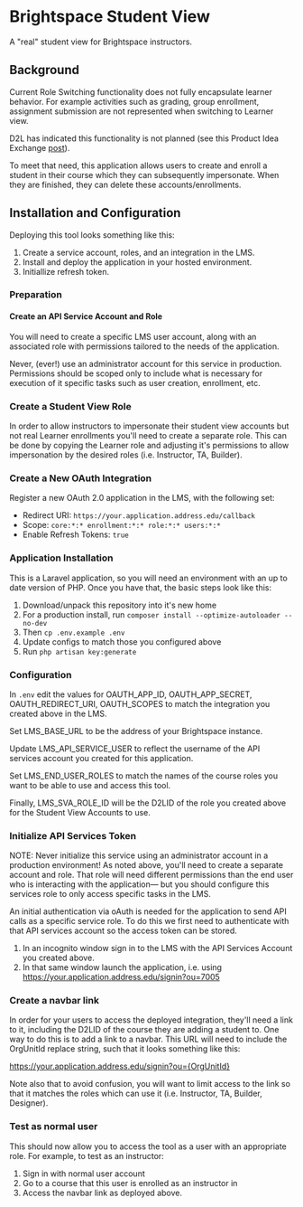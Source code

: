 # Brightspace Student View

A "real" student view for Brightspace instructors.

## Background
Current Role Switching functionality does not fully encapsulate learner behavior. For example activities such as grading, group enrollment, assignment submission are not represented when switching to Learner view.  

D2L has indicated this functionality is not planned (see this Product Idea Exchange [post](https://desire2learn.brightidea.com/ideas/D2375)).

To meet that need, this application allows users to create and enroll a student in their course which they can subsequently impersonate. When they are finished, they can delete these accounts/enrollments.   

## Installation and Configuration

Deploying this tool looks something like this:

1. Create a service account, roles, and an integration in the LMS.
2. Install and deploy the application in your hosted environment.
3. Initiallize refresh token.  

### Preparation

#### Create an API Service Account and Role

You will need to create a specific LMS user account, along with an associated role with permissions tailored to the needs of the application.  

Never, (ever!) use an administrator account for this service in production. Permissions should be scoped only to include what is necessary for execution of it specific tasks such as user creation, enrollment, etc.

### Create a Student View Role

In order to allow instructors to impersonate their student view accounts but not real Learner enrollments you'll need to create a separate role. This can be done by copying the Learner role and adjusting it's permissions to allow impersonation by the desired roles (i.e. Instructor, TA, Builder).  

### Create a New OAuth Integration

Register a new OAuth 2.0 application in the LMS, with the following set:

* Redirect URI: `https://your.application.address.edu/callback`
* Scope: `core:*:* enrollment:*:* role:*:* users:*:*`
* Enable Refresh Tokens: `true`

### Application Installation

This is a Laravel application, so you will need an environment with an up to date version of PHP.  Once you have that, the basic steps look like this:
 
1. Download/unpack this repository into it's new home
3. For a production install, run `composer install --optimize-autoloader --no-dev` 
3. Then `cp .env.example .env`
1. Update configs to match those you configured above
1. Run `php artisan key:generate`

### Configuration

In `.env` edit the values for OAUTH_APP_ID, OAUTH_APP_SECRET, OAUTH_REDIRECT_URI, OAUTH_SCOPES to match the integration you created above in the LMS.

Set LMS_BASE_URL to be the address of your Brightspace instance.  

Update LMS_API_SERVICE_USER to reflect the username of the API services account you created for this application.

Set LMS_END_USER_ROLES to match the names of the course roles you want to be able to use and access this tool.   

Finally, LMS_SVA_ROLE_ID will be the D2LID of the role you created above for the Student View Accounts to use. 

### Initialize API Services Token

NOTE: Never initialize this service using an administrator account in a production environment!  As noted above, you'll need to create a separate account and role. That role will need different permissions than the end user who is interacting with the application— but you should configure this services role to only access specific tasks in the LMS. 

An initial authentication via oAuth is needed for the application to send API calls as a specific service role.  To do this we first need to authenticate with that API services account so the access token can be stored.  

1. In an incognito window sign in to the LMS with the API Services Account you created above.
2. In that same window launch the application, i.e. using https://your.application.address.edu/signin?ou=7005 

### Create a navbar link 

In order for your users to access the deployed integration, they'll need a link to it, including the D2LID of the course they are adding a student to.  One way to do this is to add a link to a navbar.  This URL will need to include the OrgUnitId replace string, such that it looks something like this:

https://your.application.address.edu/signin?ou={OrgUnitId}

Note also that to avoid confusion, you will want to limit access to the link so that it matches the roles which can use it (i.e. Instructor, TA, Builder, Designer).

### Test as normal user

This should now allow you to access the tool as a user with an appropriate role. For example, to test as an instructor:

1. Sign in with normal user account 
2. Go to a course that this user is enrolled as an instructor in
2. Access the navbar link as deployed above.


